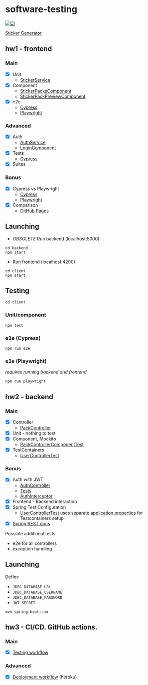 # software-testing

[![CI](https://github.com/andrey-star/software-testing/actions/workflows/main.yml/badge.svg)](https://github.com/andrey-star/software-testing/actions/workflows/main.yml)

[Sticker Generator](https://sticker-gen.herokuapp.com/)

## hw1 - frontend

### Main

* [x] Unit
    * [StickerService](https://github.com/andrey-star/software-testing/blob/main/client/src/app/services/sticker.service.spec.ts)
* [x] Component
    * [StickerPacksComponent](https://github.com/andrey-star/software-testing/blob/main/client/src/app/components/sticker-packs/sticker-packs.component.spec.ts)
    * [StickerPackPreviewComponent](https://github.com/andrey-star/software-testing/blob/main/client/src/app/components/sticker-pack-preview/sticker-pack-preview.component.spec.ts)
* [x] e2e
    * [Cypress](https://github.com/andrey-star/software-testing/blob/main/client/cypress/integration/spec.ts)
    * [Playwright](https://github.com/andrey-star/software-testing/blob/main/client/playwright/spec.ts)

### Advanced

* [x] Auth
    * [AuthService](https://github.com/andrey-star/software-testing/blob/main/client/src/app/services/auth.service.ts)
    * [LoginComponent](https://github.com/andrey-star/software-testing/blob/main/client/src/app/components/login/login.component.ts)
* [x] Tests
    * [Cypress](https://github.com/andrey-star/software-testing/blob/main/client/cypress/integration/spec.ts)
* [x] Suites

### Bonus

* [x] Cypress vs Playwright
    * [Cypress](https://github.com/andrey-star/software-testing/blob/main/client/cypress/integration/spec.ts)
    * [Playwright](https://github.com/andrey-star/software-testing/blob/main/client/playwright/spec.ts)
* [x] Comparison
    * [GitHub Pages](https://andrey-star.github.io/software-testing)

## Launching

* *OBSOLETE* Run backend (localhost:5000)

```shell
cd backend
npm start
```

* Run frontend (localhost:4200)

```shell
cd client
npm start
```

## Testing

```shell
cd client
```

### Unit/component

```shell
npm test
```

### e2e (Cypress)

```shell
npm run e2e
```

### e2e (Playwright)

*requires running backend and frontend*

```shell
npm run playwright
```

## hw2 - backend

### Main

* [x] Controller
    * [PackController](https://github.com/andrey-star/software-testing/blob/main/backend/src/main/java/sticker/controller/PackController.java)
* [x] Unit - nothing to test
* [x] Component, Mockito
    * [PackControllerComponentTest](https://github.com/andrey-star/software-testing/blob/main/backend/src/test/java/sticker/controller/PackControllerComponentTest.java)
* [x] TestContainers
    * [UserControllerTest](https://github.com/andrey-star/software-testing/blob/main/backend/src/test/java/sticker/controller/UserControllerTest.java)

### Bonus

* [x] Auth with JWT
    * [AuthController](https://github.com/andrey-star/software-testing/blob/main/backend/src/main/java/sticker/auth/AuthController.java)
    * [Tests](https://github.com/andrey-star/software-testing/blob/main/backend/src/test/java/sticker/auth/AuthControllerTest.java)
    * [AuthInterceptor](https://github.com/andrey-star/software-testing/blob/main/client/src/app/services/auth.interceptor.ts)
* [x] Frontend - Backend interaction
* [x] Spring Test Configuration
    * [UserControllerTest](https://github.com/andrey-star/software-testing/blob/main/backend/src/test/java/sticker/controller/UserControllerTest.java)
      uses
      separate [application.properties](https://github.com/andrey-star/software-testing/blob/main/backend/src/test/resources/application-testcontainers.properties)
      for Testcontainers setup
* [x] [Spring REST docs](https://github.com/andrey-star/software-testing/tree/main/backend/snippets/Current%20user)

Possible additional tests:

* e2e for all controllers
* exception handling

## Launching

Define

* `JDBC_DATABASE_URL`
* `JDBC_DATABASE_USERNAME`
* `JDBC_DATABASE_PASSWORD`
* `JWT_SECRET`

```shell
mvn spring-boot:run
```

## hw3 - CI/CD. GitHub actions.

### Main

* [x] [Testing workflow](https://github.com/andrey-star/software-testing/blob/main/.github/workflows/main.yml)

### Advanced

* [x] [Deployment workflow](https://github.com/andrey-str/software-testing/blob/main/.github/workflows/deploy.yml)
  (heroku)
